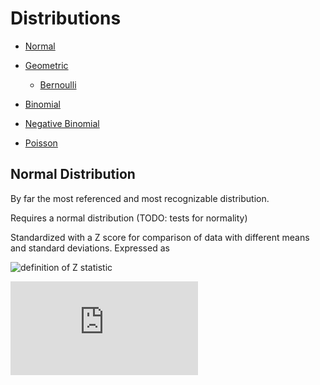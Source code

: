 # Distributions

+ [Normal](#normal)

+ [Geometric](#geometric)
  + [Bernoulli](#geom-bernoulli)
  
+ [Binomial](#binomial)

+ [Negative Binomial](#negative-biomial)

+ [Poisson](#poisson)

## Normal Distribution

By far the most referenced and most recognizable distribution.

Requires a normal distribution (TODO: tests for normality)

Standardized with a Z score for comparison of data with different means and standard deviations. Expressed as

![definition of Z statistic](http://bit.ly/1ntrlIp)

![mu = mean](http://www.sciweavers.org/tex2img.php?eq=%20%5Cmu%20%3D%20mean&bc=White&fc=Black&im=jpg&fs=12&ff=arev&edit=0)
